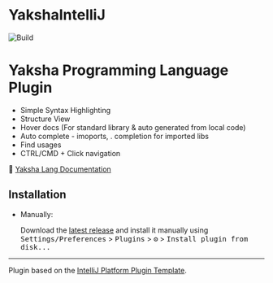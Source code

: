 # YakshaIntelliJ

![Build](https://github.com/YakshaLang/YakshaIntelliJ/workflows/Build/badge.svg)
<!--
[![Version](https://img.shields.io/jetbrains/plugin/v/PLUGIN_ID.svg)](https://plugins.jetbrains.com/plugin/PLUGIN_ID)
[![Downloads](https://img.shields.io/jetbrains/plugin/d/PLUGIN_ID.svg)](https://plugins.jetbrains.com/plugin/PLUGIN_ID)

## Template ToDo list
- [x] Create a new [IntelliJ Platform Plugin Template][template] project.
- [ ] Get familiar with the [template documentation][template].
- [x] Verify the [pluginGroup](./gradle.properties), [plugin ID](./src/main/resources/META-INF/plugin.xml) and [sources package](./src/main/kotlin).
- [x] Review the [Legal Agreements](https://plugins.jetbrains.com/docs/marketplace/legal-agreements.html).
- [ ] [Publish a plugin manually](https://plugins.jetbrains.com/docs/intellij/publishing-plugin.html?from=IJPluginTemplate) for the first time.
- [ ] Set the Plugin ID in the above README badges.
- [ ] Set the [Deployment Token](https://plugins.jetbrains.com/docs/marketplace/plugin-upload.html).
- [ ] Click the <kbd>Watch</kbd> button on the top of the [IntelliJ Platform Plugin Template][template] to be notified about releases containing new features and fixes.
-->

<!-- Plugin description -->
# Yaksha Programming Language Plugin
* Simple Syntax Highlighting
* Structure View
* Hover docs (For standard library & auto generated from local code)
* Auto complete - imoports, . completion for imported libs
* Find usages
* CTRL/CMD + Click navigation

🔗 [Yaksha Lang Documentation](https://yakshalang.github.io/)
<!-- Plugin description end -->

## Installation
<!-- 
- Using IDE built-in plugin system:
  
  <kbd>Settings/Preferences</kbd> > <kbd>Plugins</kbd> > <kbd>Marketplace</kbd> > <kbd>Search for "YakshaIntelliJ"</kbd> >
  <kbd>Install Plugin</kbd>
   -->
- Manually:

  Download the [latest release](https://github.com/YakshaLang/YakshaIntelliJ/releases/latest) and install it manually using
  <kbd>Settings/Preferences</kbd> > <kbd>Plugins</kbd> > <kbd>⚙️</kbd> > <kbd>Install plugin from disk...</kbd>


---
Plugin based on the [IntelliJ Platform Plugin Template][template].

[template]: https://github.com/JetBrains/intellij-platform-plugin-template
